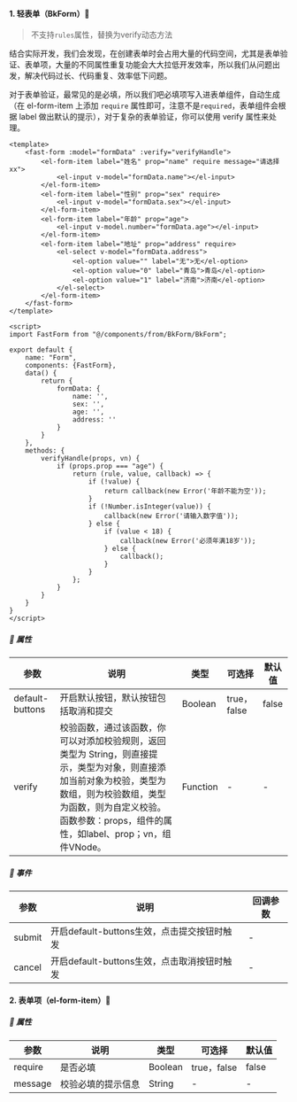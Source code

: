 #### 1. 轻表单（BkForm）🎹

>  不支持`rules`属性，替换为verify动态方法

结合实际开发，我们会发现，在创建表单时会占用大量的代码空间，尤其是表单验证、表单项，大量的不同属性重复功能会大大拉低开发效率，所以我们从问题出发，解决代码过长、代码重复、效率低下问题。

对于表单验证，最常见的是必填，所以我们吧必填项写入进表单组件，自动生成（在 el-form-item 上添加 `require` 属性即可，注意不是`required`，表单组件会根据 label 做出默认的提示），对于复杂的表单验证，你可以使用 verify 属性来处理。

```vue
<template>
    <fast-form :model="formData" :verify="verifyHandle">
        <el-form-item label="姓名" prop="name" require message="请选择xx">
            <el-input v-model="formData.name"></el-input>
        </el-form-item>
        <el-form-item label="性别" prop="sex" require>
            <el-input v-model="formData.sex"></el-input>
        </el-form-item>
        <el-form-item label="年龄" prop="age">
            <el-input v-model.number="formData.age"></el-input>
        </el-form-item>
        <el-form-item label="地址" prop="address" require>
            <el-select v-model="formData.address">
                <el-option value="" label="无">无</el-option>
                <el-option value="0" label="青岛">青岛</el-option>
                <el-option value="1" label="济南">济南</el-option>
            </el-select>
        </el-form-item>
    </fast-form>
</template>

<script>
import FastForm from "@/components/from/BkForm/BkForm";

export default {
    name: "Form",
    components: {FastForm},
    data() {
        return {
            formData: {
                name: '',
                sex: '',
                age: '',
                address: ''
            }
        }
    },
    methods: {
        verifyHandle(props, vn) {
            if (props.prop === "age") {
                return (rule, value, callback) => {
                    if (!value) {
                        return callback(new Error('年龄不能为空'));
                    }
                    if (!Number.isInteger(value)) {
                        callback(new Error('请输入数字值'));
                    } else {
                        if (value < 18) {
                            callback(new Error('必须年满18岁'));
                        } else {
                            callback();
                        }
                    }
                };
            }
        }
    }
}
</script>
```



##### 📃 属性

| 参数            | 说明                                                         | 类型     | 可选择      | 默认值 |
| --------------- | ------------------------------------------------------------ | -------- | ----------- | ------ |
| default-buttons | 开启默认按钮，默认按钮包括取消和提交                         | Boolean  | true，false | false  |
| verify          | 校验函数，通过该函数，你可以对添加校验规则，返回类型为 String，则直接提示，类型为对象，则直接添加当前对象为校验，类型为数组，则为校验数组，类型为函数，则为自定义校验。函数参数：props，组件的属性，如label、prop；vn，组件VNode。 | Function | -           | -      |

##### 🔗 事件

| 参数   | 说明                                        | 回调参数 |
| ------ | ------------------------------------------- | ------- |
| submit | 开启default-buttons生效，点击提交按钮时触发 | - |
| cancel | 开启default-buttons生效，点击取消按钮时触发 | - |

#### 2. 表单项（el-form-item）🎹

##### 📃 属性

| 参数    | 说明               | 类型    | 可选择      | 默认值 |
| ------- | ------------------ | ------- | ----------- | ------ |
| require | 是否必填           | Boolean | true，false | false  |
| message | 校验必填的提示信息 | String  | -           | -      |